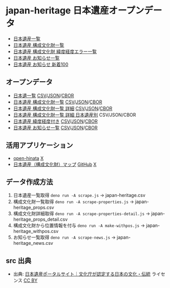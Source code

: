 # japan-heritage 日本遺産オープンデータ

- [日本遺産一覧](https://code4fukui.github.io/japan-heritage/)
- [日本遺産 構成文化財一覧](https://code4fukui.github.io/japan-heritage/props.html)
- [日本遺産 構成文化財 緯度経度エラー一覧](https://code4fukui.github.io/japan-heritage/props-err.html)
- [日本遺産 お知らせ一覧](https://code4fukui.github.io/japan-heritage/news.html)
- [日本遺産 お知らせ 新着100](https://code4fukui.github.io/japan-heritage/news-new.html)

## オープンデータ

- [日本遺一覧](japan-heritage.csv) [CSV](https://code4fukui.github.io/japan-heritage/japan-heritage.csv)/[JSON](https://code4fukui.github.io/japan-heritage/japan-heritage.json)/[CBOR](https://code4fukui.github.io/japan-heritage/japan-heritage.cbor)
- [日本遺産 構成文化財一覧](japan-heritage_props.csv) [CSV](https://code4fukui.github.io/japan-heritage/japan-heritage_props.csv)/[JSON](https://code4fukui.github.io/japan-heritage/japan-heritage_props.json)/[CBOR](https://code4fukui.github.io/japan-heritage/japan-heritage_props.cbor)
- [日本遺産 構成文化財一覧 詳細](japan-heritage_props_detail.csv) [CSV](https://code4fukui.github.io/japan-heritage/japan-heritage_props_detail.csv)/[JSON](https://code4fukui.github.io/japan-heritage/japan-heritage_props_detail.json)/[CBOR](https://code4fukui.github.io/japan-heritage/japan-heritage_props_detail.cbor)
- [日本遺産 構成文化財一覧 詳細 日本遺産別](japan-heritage_props_detail) CSV/JSON/CBOR
- [日本遺産 緯度経度付き](japan-heritage_withpos.csv) [CSV](https://code4fukui.github.io/japan-heritage/japan-heritage_withpos.csv)/[JSON](https://code4fukui.github.io/japan-heritage/japan-heritage_withpos.json)/[CBOR](https://code4fukui.github.io/japan-heritage/japan-heritage_withpos.cbor)
- [日本遺産 お知らせ一覧](japan-heritage_news.csv) [CSV](https://code4fukui.github.io/japan-heritage/japan-heritage_news.csv)/[JSON](https://code4fukui.github.io/japan-heritage/japan-heritage_news.json)/[CBOR](https://code4fukui.github.io/japan-heritage/japan-heritage_news.cbor)

## 活用アプリケーション

- [open-hinata](https://kenzkenz.xsrv.jp/open-hinata/#6/137.5795/37.45059%3FS%3D1%26L%3D%5B%5B%7B%22id%22%3A%22nihonisan%22%2C%22ck%22%3Atrue%2C%22o%22%3A1%7D%2C%7B%22id%22%3A2%2C%22ck%22%3Atrue%2C%22o%22%3A1%2C%22c%22%3A%22%22%7D%5D%2C%5B%7B%22id%22%3A2%2C%22ck%22%3Atrue%2C%22o%22%3A1%2C%22c%22%3A%22%22%7D%5D%2C%5B%7B%22id%22%3A2%2C%22ck%22%3Atrue%2C%22o%22%3A1%2C%22c%22%3A%22%22%7D%5D%2C%5B%7B%22id%22%3A2%2C%22ck%22%3Atrue%2C%22o%22%3A1%2C%22c%22%3A%22%22%7D%5D%5D) [X](https://twitter.com/taisukef/status/1687569608457469955)
- [日本遺産（構成文化財）マップ](https://shi-works.github.io/japan-heritage-map/) [GitHub](https://github.com/shi-works/japan-heritage-map) [X](https://twitter.com/taisukef/status/1687566995993337856)

## データ作成方法

1. 日本遺産一覧取得
  ```deno run -A scrape.js``` → japan-heritage.csv
2. 構成文化財一覧取得
  ```deno run -A scrape-properties.js``` → japan-heritage_props.csv
3. 構成文化財詳細取得
  ```deno run -A scrape-properties-detail.js``` → japan-heritage_props_detail.csv
4. 構成文化財から位置情報を付与
  ```deno run -A make-withpos.js``` → japan-heritage_withpos.csv
5. お知らせ一覧取得
  ```deno run -A scrape-news.js``` → japan-heritage_news.csv

## src 出典

- 出典: [日本遺産ポータルサイト｜文化庁が認定する日本の文化・伝統](https://japan-heritage.bunka.go.jp/ja/) ライセンス [CC BY](https://www.mext.go.jp/b_menu/1351168.htm)
